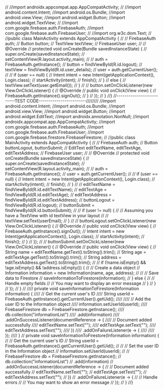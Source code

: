 //
//import androidx.appcompat.app.AppCompatActivity;
//
//import android.content.Intent;
//import android.os.Bundle;
//import android.view.View;
//import android.widget.Button;
//import android.widget.TextView;
//
//import com.google.firebase.auth.FirebaseAuth;
//import com.google.firebase.auth.FirebaseUser;
//
//import org.w3c.dom.Text;
//
//public class MainActivity extends AppCompatActivity {
//
//    FirebaseAuth auth;
//    Button button;
//    TextView textView;
//    FirebaseUser user;
//
//    @Override
//    protected void onCreate(Bundle savedInstanceState) {
//        super.onCreate(savedInstanceState);
//        setContentView(R.layout.activity_main);
//
//        auth = FirebaseAuth.getInstance();
//        button = findViewById(R.id.logout);
//        textView = findViewById(R.id.user_details);
//        user = auth.getCurrentUser();
//
//        if (user == null) {
//            Intent intent = new Intent(getApplicationContext(), Login.class);
//            startActivity(intent);
//            finish();
//        }
//        else {
//            textView.setText(user.getEmail());
//        }
//
//        button.setOnClickListener(new View.OnClickListener() {
//            @Override
//            public void onClick(View view) {
//                FirebaseAuth.getInstance().signOut();
//            }
//        });
//    }
//}
//--------------------------TEST CODE------------------------////////
//import android.content.Intent;
//import android.os.Bundle;
//import android.view.View;
//import android.widget.Button;
//import android.widget.EditText;
//import androidx.annotation.NonNull;
//import androidx.appcompat.app.AppCompatActivity;
//import com.google.firebase.auth.FirebaseAuth;
//import com.google.firebase.auth.FirebaseUser;
//import com.google.firebase.firestore.FirebaseFirestore;
//
//public class MainActivity extends AppCompatActivity {
//
//    FirebaseAuth auth;
//    Button buttonLogout, buttonSubmit;
//    EditText editTextName, editTextAge, editTextAddress;
//    FirebaseUser user;
//
//    @Override
//    protected void onCreate(Bundle savedInstanceState) {
//        super.onCreate(savedInstanceState);
//        setContentView(R.layout.activity_main);
//
//        auth = FirebaseAuth.getInstance();
//        user = auth.getCurrentUser();
//
//        if (user == null) {
//            Intent intent = new Intent(getApplicationContext(), Login.class);
//            startActivity(intent);
//            finish();
//        }
//
//        editTextName = findViewById(R.id.editTextName);
//        editTextAge = findViewById(R.id.editTextAge);
//        editTextAddress = findViewById(R.id.editTextAddress);
//        buttonLogout = findViewById(R.id.logout);
//        buttonSubmit = findViewById(R.id.buttonSubmit);
//
//        if (user != null) {
//            // Assuming you have a TextView with id textView in your layout
//            // textView.setText(userEmail);
//        }
//
//        buttonLogout.setOnClickListener(new View.OnClickListener() {
//            @Override
//            public void onClick(View view) {
//                FirebaseAuth.getInstance().signOut();
//                Intent intent = new Intent(getApplicationContext(), Login.class);
//                startActivity(intent);
//                finish();
//            }
//        });
//
//        buttonSubmit.setOnClickListener(new View.OnClickListener() {
//            @Override
//            public void onClick(View view) {
//                String name = editTextName.getText().toString().trim();
//                String age = editTextAge.getText().toString().trim();
//                String address = editTextAddress.getText().toString().trim();
//
//                if (!name.isEmpty() && !age.isEmpty() && !address.isEmpty()) {
//                    // Create a data object
//                    Information information = new Information(name, age, address);
//
//                    // Save data to Firestore
//                    saveInformationToFirestore(information);
//                } else {
//                    // Handle empty fields
//                    // You may want to display an error message
//                }
//            }
//        });
//    }
//
////    private void saveInformationToFirestore(Information information) {
////        // Get the current user's ID
////        String userId = FirebaseAuth.getInstance().getCurrentUser().getUid();
////
////        // Add the user ID to the Information object
////        information.setUserId(userId);
////        FirebaseFirestore db = FirebaseFirestore.getInstance();
////        db.collection("informationList")
////                .add(information)
////                .addOnSuccessListener(documentReference -> {
////                    // Document added successfully
////                    editTextName.setText("");
////                    editTextAge.setText("");
////                    editTextAddress.setText("");
////                })
////                .addOnFailureListener(e -> {
////
////                });
////    }
//    private void saveInformationToFirestore(Information information) {
//    // Get the current user's ID
//        String userId = FirebaseAuth.getInstance().getCurrentUser().getUid();
//
//        // Set the user ID in the Information object
//        information.setUserId(userId);
//
//        FirebaseFirestore db = FirebaseFirestore.getInstance();
//        db.collection("informationList")
//                .add(information)
//                .addOnSuccessListener(documentReference -> {
//                    // Document added successfully
//                    editTextName.setText("");
//                    editTextAge.setText("");
//                    editTextAddress.setText("");
//                })
//                .addOnFailureListener(e -> {
//                    // Handle errors
//                    // You may want to show an error message
//                });
//    }
//}
